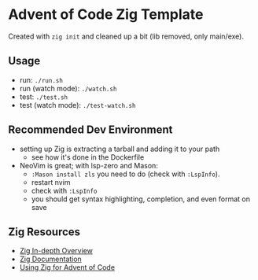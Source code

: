 # Advent of Code Zig Template

Created with `zig init` and cleaned up a bit (lib removed, only main/exe).

## Usage

- run: `./run.sh`
- run (watch mode): `./watch.sh`
- test: `./test.sh`
- test (watch mode): `./test-watch.sh`

## Recommended Dev Environment

- setting up Zig is extracting a tarball and adding it to your path
    - see how it's done in the Dockerfile
- NeoVim is great; with lsp-zero and Mason:
    - `:Mason install zls` you need to do (check with `:LspInfo`).
    - restart nvim
    - check with `:LspInfo`
    - you should get syntax highlighting, completion, and even format on save

## Zig Resources

- [Zig In-depth Overview](https://ziglang.org/learn/overview)
- [Zig Documentation](https://ziglang.org/documentation/master)
- [Using Zig for Advent of Code](https://www.huy.rocks/everyday/12-11-2022-zig-using-zig-for-advent-of-code)
